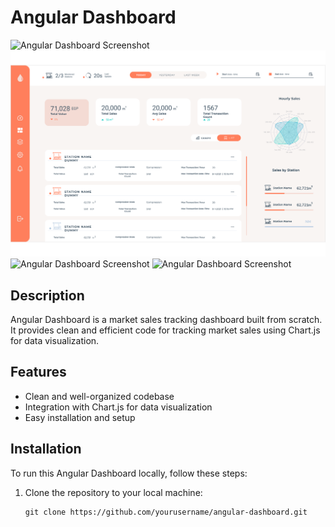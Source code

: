 # Angular Dashboard

![Angular Dashboard Screenshot](./src/assets/Images/1.png)
![Angular Dashboard Screenshot](./src/assets/Images/2.png)
![Angular Dashboard Screenshot](./src/assets/Images/3.png)
![Angular Dashboard Screenshot](./src/assets/Images/4.png)




## Description

Angular Dashboard is a market sales tracking dashboard built from scratch. It provides clean and efficient code for tracking market sales using Chart.js for data visualization.

## Features

- Clean and well-organized codebase
- Integration with Chart.js for data visualization
- Easy installation and setup

## Installation

To run this Angular Dashboard locally, follow these steps:

1. Clone the repository to your local machine:

   ```shell
   git clone https://github.com/yourusername/angular-dashboard.git
